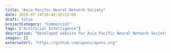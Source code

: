 ```yaml
---
title: "Asia Pacific Neural Network Society"
date: 2019-07-14T16:42:42+12:00
draft: false
projectCategory: "Commercial"
tags: ["Artificial Intelligence"]
description: "Developed website for Asia Pacific Neural Network Society"
images: []
externalUrl: "https://github.com/apnns/apnns.org"
---
```

